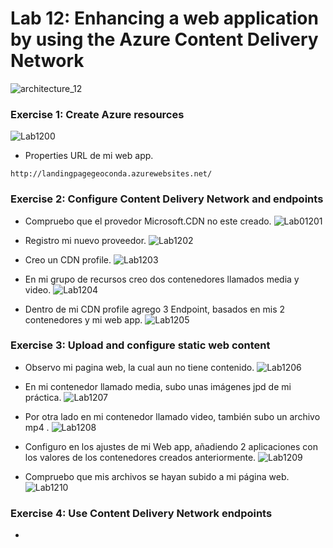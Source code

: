 # Lab 12: Enhancing a web application by using the Azure Content Delivery Network
![architecture_12](ZZ-lab/architecture_12.png)

### Exercise 1: Create Azure resources
![Lab1200](ZZ-lab/Lab1200.png)

* Properties URL de mi web app.

```
http://landingpagegeoconda.azurewebsites.net/
```
### Exercise 2: Configure Content Delivery Network and endpoints 
* Compruebo que el provedor Microsoft.CDN no este creado.
![Lab01201](ZZ-lab/Lab1201.png)

* Registro mi nuevo proveedor.
![Lab1202](ZZ-lab/Lab1202.png)

* Creo un CDN profile.
![Lab1203](ZZ-lab/Lab1203.png)

* En mi grupo de recursos creo dos contenedores llamados media y video.
![Lab1204](ZZ-lab/Lab1204.png)

* Dentro de mi CDN profile agrego 3 Endpoint, basados en mis 2 contenedores y mi web app.
![Lab1205](ZZ-lab/Lab1205.png)

### Exercise 3: Upload and configure static web content

* Observo mi pagina web, la cual aun no tiene contenido. 
![Lab1206](ZZ-lab/Lab1206.png)

* En mi contenedor llamado media, subo unas imágenes jpd de mi práctica.
![Lab1207](ZZ-lab/Lab1207.png)

* Por otra lado en mi contenedor llamado video, también subo un archivo mp4 .
![Lab1208](ZZ-lab/Lab1208.png)

* Configuro en los ajustes de mi Web app, añadiendo 2 aplicaciones con los valores de los contenedores creados anteriormente.
![Lab1209](ZZ-lab/Lab1209.png)

* Compruebo que mis archivos se hayan subido a mi página web.
![Lab1210](ZZ-lab/Lab1210.png)

### Exercise 4: Use Content Delivery Network endpoints

*
